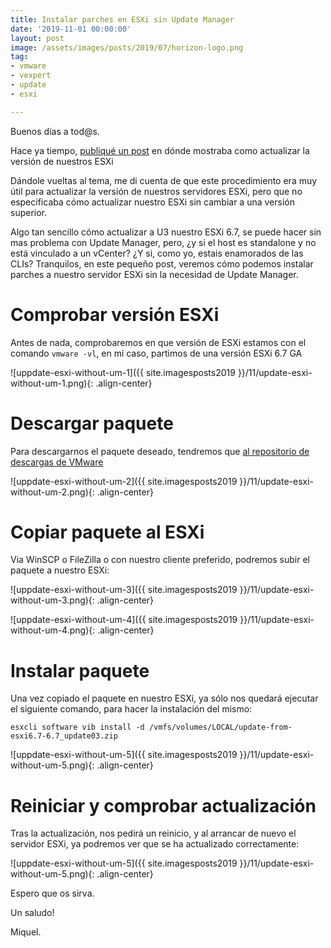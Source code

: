 ```yaml
---
title: Instalar parches en ESXi sin Update Manager
date: '2019-11-01 00:00:00'
layout: post
image: /assets/images/posts/2019/07/horizon-logo.png
tag:
- vmware
- vexpert
- update
- esxi

---
```


Buenos días a tod@s.

Hace ya tiempo, [publiqué un post](https://miquelmariano.github.io/2018/05/02/update-esxi-offline-bundle/) en dónde mostraba como actualizar la versión de nuestros ESXi

Dándole vueltas al tema, me di cuenta de que este procedimiento era muy útil para actualizar la versión de nuestros servidores ESXi, pero que no especificaba cómo actualizar nuestro ESXi sin cambiar a una versión superior.

Algo tan sencillo cómo actualizar a U3 nuestro ESXi 6.7, se puede hacer sin mas problema con Update Manager, pero, ¿y si el host es standalone y no está vinculado a un vCenter? ¿Y si, como yo, estais enamorados de las CLIs? Tranquilos, en este pequeño post, veremos cómo podemos instalar parches a nuestro servidor ESXi sin la necesidad de Update Manager.

# Comprobar versión ESXi

Antes de nada, comprobaremos en que versión de ESXi estamos con el comando `vmware -vl`, en mi caso, partimos de una versión ESXi 6.7 GA

![uppdate-esxi-without-um-1]({{ site.imagesposts2019 }}/11/update-esxi-without-um-1.png){: .align-center}

# Descargar paquete

Para descargarnos el paquete deseado, tendremos que [al repositorio de descargas de VMware](https://my.vmware.com/group/vmware/patch#search)

![uppdate-esxi-without-um-2]({{ site.imagesposts2019 }}/11/update-esxi-without-um-2.png){: .align-center}

# Copiar paquete al ESXi

Via WinSCP o FileZilla o con nuestro cliente preferido, podremos subir el paquete a nuestro ESXi:

![uppdate-esxi-without-um-3]({{ site.imagesposts2019 }}/11/update-esxi-without-um-3.png){: .align-center}

![uppdate-esxi-without-um-4]({{ site.imagesposts2019 }}/11/update-esxi-without-um-4.png){: .align-center}

# Instalar paquete

Una vez copiado el paquete en nuestro ESXi, ya sólo nos quedará ejecutar el siguiente comando, para hacer la instalación del mismo:

```ssh
esxcli software vib install -d /vmfs/volumes/LOCAL/update-from-esxi6.7-6.7_update03.zip
```

![uppdate-esxi-without-um-5]({{ site.imagesposts2019 }}/11/update-esxi-without-um-5.png){: .align-center}

# Reiniciar y comprobar actualización

Tras la actualización, nos pedirá un reinicio, y al arrancar de nuevo el servidor ESXi, ya podremos ver que se ha actualizado correctamente:

![uppdate-esxi-without-um-5]({{ site.imagesposts2019 }}/11/update-esxi-without-um-5.png){: .align-center}


Espero que os sirva.

Un saludo!

Miquel.


